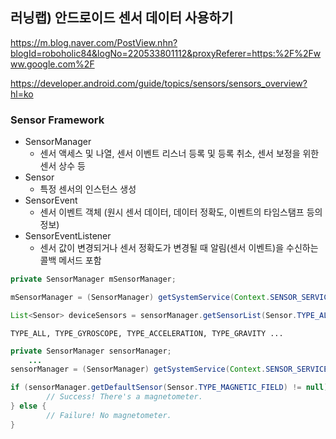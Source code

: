 ## 러닝랩) 안드로이드 센서 데이터 사용하기

https://m.blog.naver.com/PostView.nhn?blogId=roboholic84&logNo=220533801112&proxyReferer=https:%2F%2Fwww.google.com%2F



https://developer.android.com/guide/topics/sensors/sensors_overview?hl=ko



### Sensor Framework

- SensorManager
  - 센서 액세스 및 나열, 센서 이벤트 리스너 등록 및 등록 취소, 센서 보정을 위한 센서 상수 등
- Sensor
  - 특정 센서의 인스턴스 생성
- SensorEvent
  - 센서 이벤트 객체 (원시 센서 데이터, 데이터 정확도, 이벤트의 타임스탬프 등의 정보)
- SensorEventListener
  - 센서 값이 변경되거나 센서 정확도가 변경될 때 알림(센서 이벤트)을 수신하는 콜백 메서드 포함



```java
private SensorManager mSensorManager;

mSensorManager = (SensorManager) getSystemService(Context.SENSOR_SERVICE);

List<Sensor> deviceSensors = sensorManager.getSensorList(Sensor.TYPE_ALL);
```

```
TYPE_ALL, TYPE_GYROSCOPE, TYPE_ACCELERATION, TYPE_GRAVITY ...
```

```java
private SensorManager sensorManager;
    ...
sensorManager = (SensorManager) getSystemService(Context.SENSOR_SERVICE);

if (sensorManager.getDefaultSensor(Sensor.TYPE_MAGNETIC_FIELD) != null){
        // Success! There's a magnetometer.
} else {
        // Failure! No magnetometer.
}    
```

